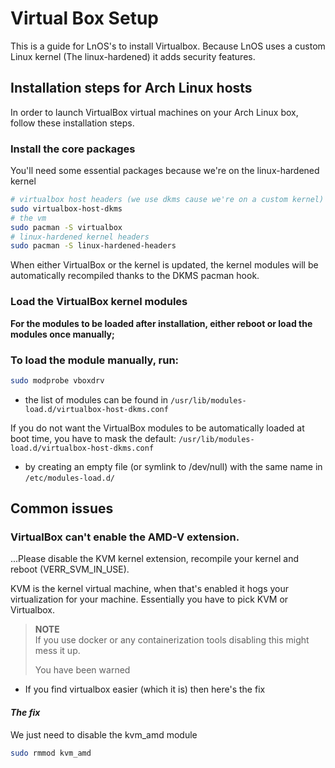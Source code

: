 # Virtual Box Setup

This is a guide for LnOS's to install Virtualbox.
Because LnOS uses a custom Linux kernel (The linux-hardened) it adds security features.


## Installation steps for Arch Linux hosts
In order to launch VirtualBox virtual machines on your Arch Linux box, follow these installation steps.

### Install the core packages

You'll need some essential packages because we're on the linux-hardened kernel

```bash
# virtualbox host headers (we use dkms cause we're on a custom kernel)
sudo virtualbox-host-dkms
# the vm
sudo pacman -S virtualbox
# linux-hardened kernel headers
sudo pacman -S linux-hardened-headers
```

When either VirtualBox or the kernel is updated, the kernel modules will be automatically recompiled thanks to the DKMS pacman hook.

### Load the VirtualBox kernel modules

**For the modules to be loaded after installation, either reboot or load the modules once manually;** 

### To load the module manually, run:
```bash
sudo modprobe vboxdrv
```

* the list of modules can be found in `/usr/lib/modules-load.d/virtualbox-host-dkms.conf`

If you do not want the VirtualBox modules to be automatically loaded at boot time, you have to mask the default: `/usr/lib/modules-load.d/virtualbox-host-dkms.conf`
* by creating an empty file (or symlink to /dev/null) with the same name in `/etc/modules-load.d/`


## Common issues

### VirtualBox can't enable the AMD-V extension. 
...Please disable the KVM kernel extension, recompile your kernel and reboot (VERR_SVM_IN_USE).

KVM is the kernel virtual machine, when that's enabled it hogs your virtualization for your machine. Essentially you have to pick KVM or Virtualbox. 

> **NOTE**   
> If you use docker or any containerization tools disabling this might mess it up.    
>
> You have been warned

* If you find virtualbox easier (which it is) then here's the fix

#### *The fix*

We just need to disable the kvm_amd module
```bash
sudo rmmod kvm_amd
```